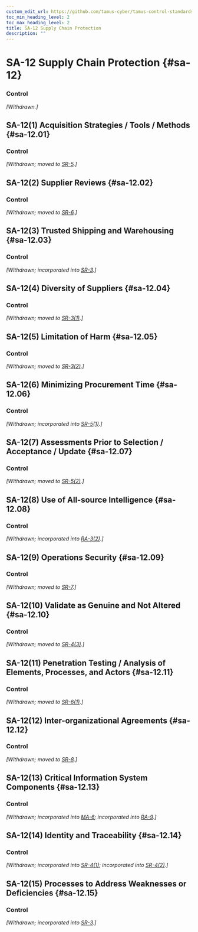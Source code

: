 ```yaml
---
custom_edit_url: https://github.com/tamus-cyber/tamus-control-standards/tree/main/content/tamus.edu/TAMUS_profile.yaml
toc_min_heading_level: 2
toc_max_heading_level: 2
title: SA-12 Supply Chain Protection
description: ""
---
```


# SA-12 Supply Chain Protection {#sa-12}

### Control

<em>[Withdrawn.]</em>



## SA-12(1) Acquisition Strategies / Tools / Methods {#sa-12.01}

### Control

<em>[Withdrawn; moved to [SR-5](/catalog/sr/sr-05).]</em>



## SA-12(2) Supplier Reviews {#sa-12.02}

### Control

<em>[Withdrawn; moved to [SR-6](/catalog/sr/sr-06).]</em>



## SA-12(3) Trusted Shipping and Warehousing {#sa-12.03}

### Control

<em>[Withdrawn; incorporated into [SR-3](/catalog/sr/sr-03).]</em>



## SA-12(4) Diversity of Suppliers {#sa-12.04}

### Control

<em>[Withdrawn; moved to [SR-3(1)](/catalog/sr/sr-03#sr-03.01).]</em>



## SA-12(5) Limitation of Harm {#sa-12.05}

### Control

<em>[Withdrawn; moved to [SR-3(2)](/catalog/sr/sr-03#sr-03.02).]</em>



## SA-12(6) Minimizing Procurement Time {#sa-12.06}

### Control

<em>[Withdrawn; incorporated into [SR-5(1)](/catalog/sr/sr-05#sr-05.01).]</em>



## SA-12(7) Assessments Prior to Selection / Acceptance / Update {#sa-12.07}

### Control

<em>[Withdrawn; moved to [SR-5(2)](/catalog/sr/sr-05#sr-05.02).]</em>



## SA-12(8) Use of All-source Intelligence {#sa-12.08}

### Control

<em>[Withdrawn; incorporated into [RA-3(2)](/catalog/ra/ra-03#ra-03.02).]</em>



## SA-12(9) Operations Security {#sa-12.09}

### Control

<em>[Withdrawn; moved to [SR-7](/catalog/sr/sr-07).]</em>



## SA-12(10) Validate as Genuine and Not Altered {#sa-12.10}

### Control

<em>[Withdrawn; moved to [SR-4(3)](/catalog/sr/sr-04#sr-04.03).]</em>



## SA-12(11) Penetration Testing / Analysis of Elements, Processes, and Actors {#sa-12.11}

### Control

<em>[Withdrawn; moved to [SR-6(1)](/catalog/sr/sr-06#sr-06.01).]</em>



## SA-12(12) Inter-organizational Agreements {#sa-12.12}

### Control

<em>[Withdrawn; moved to [SR-8](/catalog/sr/sr-08).]</em>



## SA-12(13) Critical Information System Components {#sa-12.13}

### Control

<em>[Withdrawn; incorporated into [MA-6](/catalog/ma/ma-06); incorporated into [RA-9](/catalog/ra/ra-09).]</em>



## SA-12(14) Identity and Traceability {#sa-12.14}

### Control

<em>[Withdrawn; incorporated into [SR-4(1)](/catalog/sr/sr-04#sr-04.01); incorporated into [SR-4(2)](/catalog/sr/sr-04#sr-04.02).]</em>



## SA-12(15) Processes to Address Weaknesses or Deficiencies {#sa-12.15}

### Control

<em>[Withdrawn; incorporated into [SR-3](/catalog/sr/sr-03).]</em>

